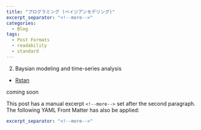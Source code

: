 ```yaml
---
title: "プログラミング (ベイジアンモデリング)"
excerpt_separator: "<!--more-->"
categories:
  - Blog
tags:
  - Post Formats
  - readability
  - standard
---
```

2. Baysian modeling and time-series analysis
- [Rstan](https://mc-stan.org/docs/2_19/stan-users-guide/index.html)

coming soon

<!--more-->

This post has a manual excerpt `<!--more-->` set after the second paragraph. The following YAML Front Matter has also be applied:

```yaml
excerpt_separator: "<!--more-->"
```



